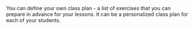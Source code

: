 You can define your own class plan - a list of exercises that you can prepare in advance for your lessons. It can be a personalized class plan for each of your students.
